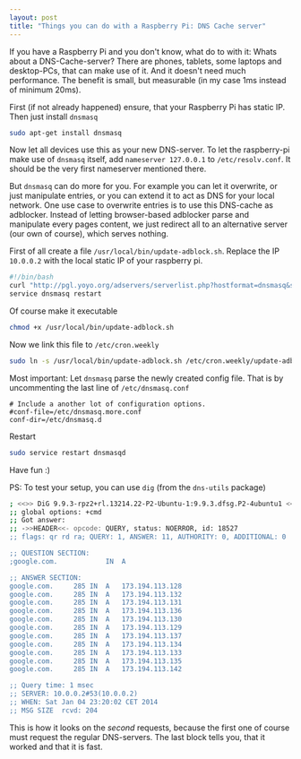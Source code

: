 ```yaml
---
layout: post
title: "Things you can do with a Raspberry Pi: DNS Cache server"
---
```


If you have a Raspberry Pi and you don't know, what do to with it: Whats about a DNS-Cache-server?
There are phones, tablets, some laptops and desktop-PCs, that can make use of it. And it doesn't need
much performance. The benefit is small, but measurable (in my case 1ms instead of minimum 20ms).

First (if not already happened) ensure, that your Raspberry Pi has static IP. Then just install `dnsmasq`

```bash
sudo apt-get install dnsmasq
```

Now let all devices use this as your new DNS-server. To let the raspberry-pi make use of `dnsmasq` itself, add
`nameserver 127.0.0.1` to `/etc/resolv.conf`. It should be the very first nameserver mentioned there.


But `dnsmasq` can do more for you. For example you can let it overwrite, or just manipulate entries, or
you can extend it to act as DNS for your local network. One use case to overwrite entries is to use
this DNS-cache as adblocker. Instead of letting browser-based adblocker parse and manipulate every pages
content, we just redirect all to an alternative server (our own of course), which serves nothing.

First of all create a file `/usr/local/bin/update-adblock.sh`. Replace the IP `10.0.0.2` with the local static IP
of your raspberry pi.

```bash
#!/bin/bash
curl "http://pgl.yoyo.org/adservers/serverlist.php?hostformat=dnsmasq&showintro=0&mimetype=plaintext" | sed "s/127\.0\.0\.1/10.0.0.1/" > /etc/dnsmasq.d/adblock.conf
service dnsmasq restart
```

Of course make it executable

```bash
chmod +x /usr/local/bin/update-adblock.sh
```

Now we link this file to `/etc/cron.weekly`

```bash
sudo ln -s /usr/local/bin/update-adblock.sh /etc/cron.weekly/update-adblock
```

Most important: Let `dnsmasq` parse the newly created config file. That is by uncommenting the last line of
`/etc/dnsmasq.conf`

```
# Include a another lot of configuration options.
#conf-file=/etc/dnsmasq.more.conf
conf-dir=/etc/dnsmasq.d
```

Restart

```bash
sudo service restart dnsmasqd
```

Have fun :)


PS: To test your setup, you can use `dig` (from the `dns-utils` package)


```bash
; <<>> DiG 9.9.3-rpz2+rl.13214.22-P2-Ubuntu-1:9.9.3.dfsg.P2-4ubuntu1 <<>> google.com
;; global options: +cmd
;; Got answer:
;; ->>HEADER<<- opcode: QUERY, status: NOERROR, id: 18527
;; flags: qr rd ra; QUERY: 1, ANSWER: 11, AUTHORITY: 0, ADDITIONAL: 0

;; QUESTION SECTION:
;google.com.			IN	A

;; ANSWER SECTION:
google.com.		285	IN	A	173.194.113.128
google.com.		285	IN	A	173.194.113.132
google.com.		285	IN	A	173.194.113.131
google.com.		285	IN	A	173.194.113.136
google.com.		285	IN	A	173.194.113.130
google.com.		285	IN	A	173.194.113.129
google.com.		285	IN	A	173.194.113.137
google.com.		285	IN	A	173.194.113.134
google.com.		285	IN	A	173.194.113.133
google.com.		285	IN	A	173.194.113.135
google.com.		285	IN	A	173.194.113.142

;; Query time: 1 msec
;; SERVER: 10.0.0.2#53(10.0.0.2)
;; WHEN: Sat Jan 04 23:20:02 CET 2014
;; MSG SIZE  rcvd: 204
```

This is how it looks on the _second_ requests, because the first one of course must
request the regular DNS-servers. The last block tells you, that it worked and that it
is fast.
